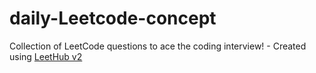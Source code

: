 # daily-Leetcode-concept
Collection of LeetCode questions to ace the coding interview! - Created using [LeetHub v2](https://github.com/arunbhardwaj/LeetHub-2.0)

